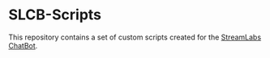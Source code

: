 # SLCB-Scripts

This repository contains a set of custom scripts created for the [StreamLabs ChatBot](https://streamlabs.com/chatbot).